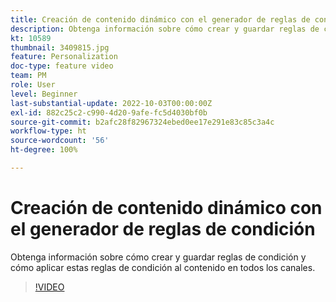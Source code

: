 ```yaml
---
title: Creación de contenido dinámico con el generador de reglas de condición
description: Obtenga información sobre cómo crear y guardar reglas de condición y cómo aplicar estas reglas de condición al contenido en todos los canales.
kt: 10589
thumbnail: 3409815.jpg
feature: Personalization
doc-type: feature video
team: PM
role: User
level: Beginner
last-substantial-update: 2022-10-03T00:00:00Z
exl-id: 882c25c2-c990-4d20-9afe-fc5d4030bf0b
source-git-commit: b2afc28f82967324ebed0ee17e291e83c85c3a4c
workflow-type: ht
source-wordcount: '56'
ht-degree: 100%

---
```


# Creación de contenido dinámico con el generador de reglas de condición

Obtenga información sobre cómo crear y guardar reglas de condición y cómo aplicar estas reglas de condición al contenido en todos los canales.

>[!VIDEO](https://video.tv.adobe.com/v/3409815?quality=12&learn=on)
